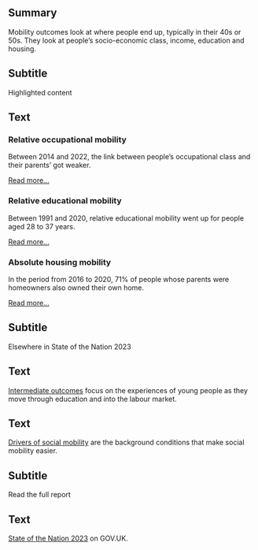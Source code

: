 ## Summary
Mobility outcomes look at where people end up, typically in their 40s or 50s. They look at people’s socio-economic class, income, education and housing.

## Subtitle
Highlighted content

## Text
<div class="grid grid3 grid-domain">
    <div class="govuk-body">
        <h3 class="govuk-heading-s">Relative occupational mobility</h3>
        <div class="chart-container">
            <div id="chart1"></div>
        </div>
        <script>
            new Chart(
                'chart1',
                `${location.protocol}//${location.host}/static/data/indicators/MO12_overview-20230623.csv`,
                { "height": 200, "type": "liney", "xkey": "Time_period", "ykey": "Value", "zkey": "Area_name", "sort": "Time_period", "scale": "%", "xgrid": false, "ygrid": true, "xticks": 2, "yticks": 2, "legend": false, "colourScheme": ["#5694ca"], "range": [-0.035, 0.005], "margin": [0, 0, 0, 0], "maxLabelLength": 60 }
            )
        </script>
        <p class="govuk-body">Between 2014 and 2022, the link between people’s occupational class and their parents’ got weaker.</p>
        <a href="/mobility_outcomes/occupation/relative_occupational_mobility" class="govuk-link">Read more...</a>
    </div>
    <div class="govuk-body">
        <h3 class="govuk-heading-s">Relative educational mobility</h3>
        <div class="chart-container">
            <div id="chart2"></div>
        </div>
        <script>
            new Chart(
                'chart2',
                `${location.protocol}//${location.host}/static/data/indicators/MO32_gender-20230607.csv`,
                { "height": 200, "type": "bary", "xkey": "Sex", "ykey": "Value", "zkey": "Sex", "scale": "%", "xgrid": false, "ygrid": true, "yticks": 2, "legend": false, "colourScheme": ["#1a9e1c", "#00703c", "#eb652e", "#0096ff", "#0f265c", "#808080"], "margin": [0, 0, 0, 0], "maxLabelLength": 40, "labelColour": "#fff" }
            )
        </script>
        <p class="govuk-body">Between 1991 and 2020, relative educational mobility went up for people aged 28 to 37 years.</p>
        <a href="/mobility_outcomes/education/relative_educational_mobility" class="govuk-link">Read more...</a>
    </div>
    <div class="govuk-body">
        <h3 class="govuk-heading-s">Absolute housing mobility&nbsp;&nbsp;&nbsp;&nbsp;&nbsp;</h3>
        <div class="chart-container">
            <div id="chart3"></div>
        </div>
        <script>
            new Chart(
                'chart3',
                `${location.protocol}//${location.host}/static/data/indicators/MO41_overview-20230503.csv`,
                { "height": 200, "type": "bary", "xkey": "SEB", "ykey": "Value", "zkey": "SEB", "scale": "%", "xgrid": false, "ygrid": true, "yticks": 2, "legend": false, "colourScheme": ["#5694ca", "#d4351c"], "margin": [0, 0, 0, 0], "maxLabelLength": 40 }
            )
        </script>
        <p class="govuk-body">In the period from 2016 to 2020, 71% of people whose parents were homeowners also owned their own home.</p>
        <a href="/mobility_outcomes/housing/absolute_housing_mobility" class="govuk-link">Read more...</a>
    </div>
</div>

## Subtitle
Elsewhere in State of the Nation 2023

## Text
<a href="/intermediate_outcomes" class="govuk-link">Intermediate outcomes</a> focus on the experiences of young people as they move through education and into the labour market.

## Text
<a href="/drivers_of_mobility" class="govuk-link">Drivers of social mobility</a> are the background conditions that make social mobility easier.

## Subtitle
Read the full report
 
## Text
<a href="#" class="govuk-link">State of the Nation 2023</a> on GOV.UK.
